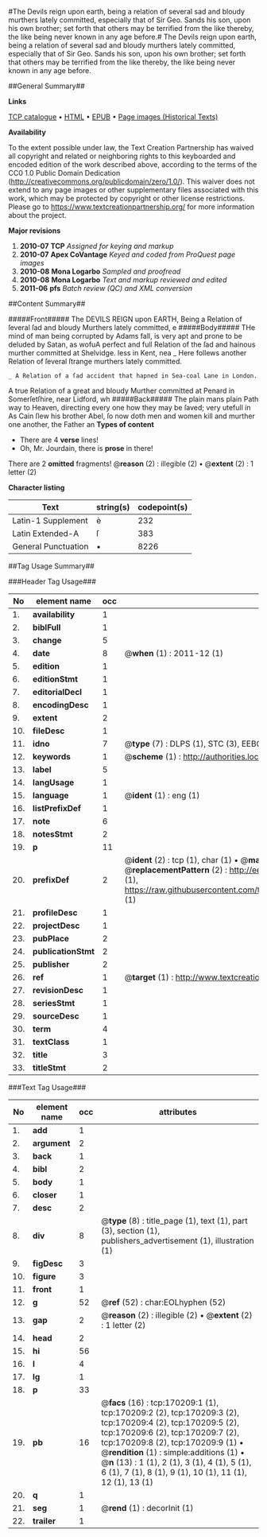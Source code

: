 #The Devils reign upon earth, being a relation of several sad and bloudy murthers lately committed, especially that of Sir Geo. Sands his son, upon his own brother; set forth that others may be terrified from the like thereby, the like being never known in any age before.#
The Devils reign upon earth, being a relation of several sad and bloudy murthers lately committed, especially that of Sir Geo. Sands his son, upon his own brother; set forth that others may be terrified from the like thereby, the like being never known in any age before.

##General Summary##

**Links**

[TCP catalogue](http://www.ota.ox.ac.uk/tcp/)  • 
[HTML](http://tei.it.ox.ac.uk/tcp/Texts-HTML/free/A81/A81384.html)  • 
[EPUB](http://tei.it.ox.ac.uk/tcp/Texts-EPUB/free/A81/A81384.epub) • 
[Page images (Historical Texts)](https://historicaltexts.jisc.ac.uk/eebo-99867992e)

**Availability**

To the extent possible under law, the Text Creation Partnership has waived all copyright and related or neighboring rights to this keyboarded and encoded edition of the work described above, according to the terms of the CC0 1.0 Public Domain Dedication (http://creativecommons.org/publicdomain/zero/1.0/). This waiver does not extend to any page images or other supplementary files associated with this work, which may be protected by copyright or other license restrictions. Please go to https://www.textcreationpartnership.org/ for more information about the project.

**Major revisions**

1. __2010-07__ __TCP__ *Assigned for keying and markup*
1. __2010-07__ __Apex CoVantage__ *Keyed and coded from ProQuest page images*
1. __2010-08__ __Mona Logarbo__ *Sampled and proofread*
1. __2010-08__ __Mona Logarbo__ *Text and markup reviewed and edited*
1. __2011-06__ __pfs__ *Batch review (QC) and XML conversion*

##Content Summary##

#####Front#####
The DEVILS REIGN upon EARTH, Being a Relation of ſeveral ſad and bloudy Murthers lately committed, e
#####Body#####
THe mind of man being corrupted by Adams fall, is very apt and prone to be deluded by Satan, as wofuA perfect and full Relation of the ſad and hainous murther committed at Shelvidge. less in Kent, nea
    _ Here follews another Relation of ſeveral ſtrange murthers lately committed.

    _ A Relation of a ſad accident that hapned in Sea-coal Lane in London.
A true Relation of a great and bloudy Murther committed at Penard in Somerſetſhire, near Lidford, wh
#####Back#####
The plain mans plain Path way to Heaven, directing every one how they may be ſaved; very utefull in As Cain ſlew his brother Abel, ſo now doth men and women kill and murther one another, the Father an
**Types of content**

  * There are 4 **verse** lines!
  * Oh, Mr. Jourdain, there is **prose** in there!

There are 2 **omitted** fragments! 
 @__reason__ (2) : illegible (2)  •  @__extent__ (2) : 1 letter (2)

**Character listing**


|Text|string(s)|codepoint(s)|
|---|---|---|
|Latin-1 Supplement|è|232|
|Latin Extended-A|ſ|383|
|General Punctuation|•|8226|

##Tag Usage Summary##

###Header Tag Usage###

|No|element name|occ|attributes|
|---|---|---|---|
|1.|__availability__|1||
|2.|__biblFull__|1||
|3.|__change__|5||
|4.|__date__|8| @__when__ (1) : 2011-12 (1)|
|5.|__edition__|1||
|6.|__editionStmt__|1||
|7.|__editorialDecl__|1||
|8.|__encodingDesc__|1||
|9.|__extent__|2||
|10.|__fileDesc__|1||
|11.|__idno__|7| @__type__ (7) : DLPS (1), STC (3), EEBO-CITATION (1), PROQUEST (1), VID (1)|
|12.|__keywords__|1| @__scheme__ (1) : http://authorities.loc.gov/ (1)|
|13.|__label__|5||
|14.|__langUsage__|1||
|15.|__language__|1| @__ident__ (1) : eng (1)|
|16.|__listPrefixDef__|1||
|17.|__note__|6||
|18.|__notesStmt__|2||
|19.|__p__|11||
|20.|__prefixDef__|2| @__ident__ (2) : tcp (1), char (1)  •  @__matchPattern__ (2) : ([0-9\-]+):([0-9IVX]+) (1), (.+) (1)  •  @__replacementPattern__ (2) : http://eebo.chadwyck.com/downloadtiff?vid=$1&page=$2 (1), https://raw.githubusercontent.com/textcreationpartnership/Texts/master/tcpchars.xml#$1 (1)|
|21.|__profileDesc__|1||
|22.|__projectDesc__|1||
|23.|__pubPlace__|2||
|24.|__publicationStmt__|2||
|25.|__publisher__|2||
|26.|__ref__|1| @__target__ (1) : http://www.textcreationpartnership.org/docs/. (1)|
|27.|__revisionDesc__|1||
|28.|__seriesStmt__|1||
|29.|__sourceDesc__|1||
|30.|__term__|4||
|31.|__textClass__|1||
|32.|__title__|3||
|33.|__titleStmt__|2||


###Text Tag Usage###

|No|element name|occ|attributes|
|---|---|---|---|
|1.|__add__|1||
|2.|__argument__|2||
|3.|__back__|1||
|4.|__bibl__|2||
|5.|__body__|1||
|6.|__closer__|1||
|7.|__desc__|2||
|8.|__div__|8| @__type__ (8) : title_page (1), text (1), part (3), section (1), publishers_advertisement (1), illustration (1)|
|9.|__figDesc__|3||
|10.|__figure__|3||
|11.|__front__|1||
|12.|__g__|52| @__ref__ (52) : char:EOLhyphen (52)|
|13.|__gap__|2| @__reason__ (2) : illegible (2)  •  @__extent__ (2) : 1 letter (2)|
|14.|__head__|2||
|15.|__hi__|56||
|16.|__l__|4||
|17.|__lg__|1||
|18.|__p__|33||
|19.|__pb__|16| @__facs__ (16) : tcp:170209:1 (1), tcp:170209:2 (2), tcp:170209:3 (2), tcp:170209:4 (2), tcp:170209:5 (2), tcp:170209:6 (2), tcp:170209:7 (2), tcp:170209:8 (2), tcp:170209:9 (1)  •  @__rendition__ (1) : simple:additions (1)  •  @__n__ (13) : 1 (1), 2 (1), 3 (1), 4 (1), 5 (1), 6 (1), 7 (1), 8 (1), 9 (1), 10 (1), 11 (1), 12 (1), 13 (1)|
|20.|__q__|1||
|21.|__seg__|1| @__rend__ (1) : decorInit (1)|
|22.|__trailer__|1||
